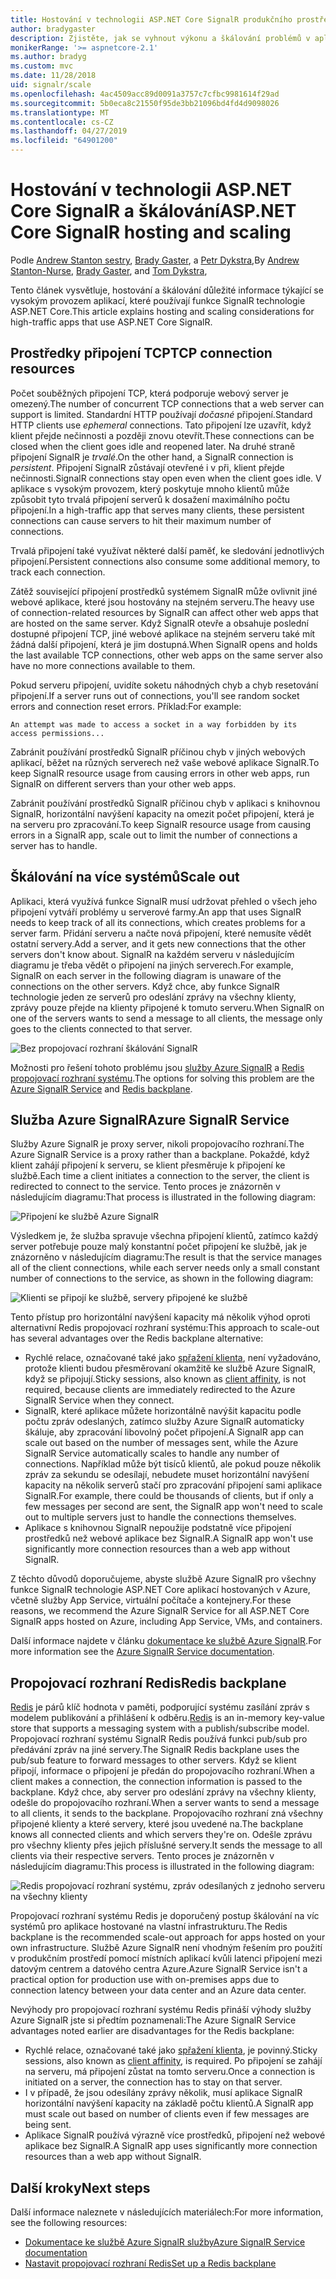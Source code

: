 ```yaml
---
title: Hostování v technologii ASP.NET Core SignalR produkčního prostředí a škálování
author: bradygaster
description: Zjistěte, jak se vyhnout výkonu a škálování problémů v aplikacích, které používají funkce SignalR technologie ASP.NET Core.
monikerRange: '>= aspnetcore-2.1'
ms.author: bradyg
ms.custom: mvc
ms.date: 11/28/2018
uid: signalr/scale
ms.openlocfilehash: 4ac4509acc89d0091a3757c7cfbc9981614f29ad
ms.sourcegitcommit: 5b0eca8c21550f95de3bb21096bd4fd4d9098026
ms.translationtype: MT
ms.contentlocale: cs-CZ
ms.lasthandoff: 04/27/2019
ms.locfileid: "64901200"
---
```

# <a name="aspnet-core-signalr-hosting-and-scaling"></a><span data-ttu-id="20870-103">Hostování v technologii ASP.NET Core SignalR a škálování</span><span class="sxs-lookup"><span data-stu-id="20870-103">ASP.NET Core SignalR hosting and scaling</span></span>

<span data-ttu-id="20870-104">Podle [Andrew Stanton sestry](https://twitter.com/anurse), [Brady Gaster](https://twitter.com/bradygaster), a [Petr Dykstra](https://github.com/tdykstra),</span><span class="sxs-lookup"><span data-stu-id="20870-104">By [Andrew Stanton-Nurse](https://twitter.com/anurse), [Brady Gaster](https://twitter.com/bradygaster), and [Tom Dykstra](https://github.com/tdykstra),</span></span>

<span data-ttu-id="20870-105">Tento článek vysvětluje, hostování a škálování důležité informace týkající se vysokým provozem aplikací, které používají funkce SignalR technologie ASP.NET Core.</span><span class="sxs-lookup"><span data-stu-id="20870-105">This article explains hosting and scaling considerations for high-traffic apps that use ASP.NET Core SignalR.</span></span>

## <a name="tcp-connection-resources"></a><span data-ttu-id="20870-106">Prostředky připojení TCP</span><span class="sxs-lookup"><span data-stu-id="20870-106">TCP connection resources</span></span>

<span data-ttu-id="20870-107">Počet souběžných připojení TCP, která podporuje webový server je omezený.</span><span class="sxs-lookup"><span data-stu-id="20870-107">The number of concurrent TCP connections that a web server can support is limited.</span></span> <span data-ttu-id="20870-108">Standardní HTTP používají *dočasné* připojení.</span><span class="sxs-lookup"><span data-stu-id="20870-108">Standard HTTP clients use *ephemeral* connections.</span></span> <span data-ttu-id="20870-109">Tato připojení lze uzavřít, když klient přejde nečinnosti a později znovu otevřít.</span><span class="sxs-lookup"><span data-stu-id="20870-109">These connections can be closed when the client goes idle and reopened later.</span></span> <span data-ttu-id="20870-110">Na druhé straně připojení SignalR je *trvalé*.</span><span class="sxs-lookup"><span data-stu-id="20870-110">On the other hand, a SignalR connection is *persistent*.</span></span> <span data-ttu-id="20870-111">Připojení SignalR zůstávají otevřené i v při, klient přejde nečinnosti.</span><span class="sxs-lookup"><span data-stu-id="20870-111">SignalR connections stay open even when the client goes idle.</span></span> <span data-ttu-id="20870-112">V aplikace s vysokým provozem, který poskytuje mnoho klientů může způsobit tyto trvalá připojení serverů k dosažení maximálního počtu připojení.</span><span class="sxs-lookup"><span data-stu-id="20870-112">In a high-traffic app that serves many clients, these persistent connections can cause servers to hit their maximum number of connections.</span></span>

<span data-ttu-id="20870-113">Trvalá připojení také využívat některé další paměť, ke sledování jednotlivých připojení.</span><span class="sxs-lookup"><span data-stu-id="20870-113">Persistent connections also consume some additional memory, to track each connection.</span></span>

<span data-ttu-id="20870-114">Zátěž související připojení prostředků systémem SignalR může ovlivnit jiné webové aplikace, které jsou hostovány na stejném serveru.</span><span class="sxs-lookup"><span data-stu-id="20870-114">The heavy use of connection-related resources by SignalR can affect other web apps that are hosted on the same server.</span></span> <span data-ttu-id="20870-115">Když SignalR otevře a obsahuje poslední dostupné připojení TCP, jiné webové aplikace na stejném serveru také mít žádná další připojení, která je jim dostupná.</span><span class="sxs-lookup"><span data-stu-id="20870-115">When SignalR opens and holds the last available TCP connections, other web apps on the same server also have no more connections available to them.</span></span>

<span data-ttu-id="20870-116">Pokud serveru připojení, uvidíte soketu náhodných chyb a chyb resetování připojení.</span><span class="sxs-lookup"><span data-stu-id="20870-116">If a server runs out of connections, you'll see random socket errors and connection reset errors.</span></span> <span data-ttu-id="20870-117">Příklad:</span><span class="sxs-lookup"><span data-stu-id="20870-117">For example:</span></span>

```
An attempt was made to access a socket in a way forbidden by its access permissions...
```

<span data-ttu-id="20870-118">Zabránit používání prostředků SignalR příčinou chyb v jiných webových aplikací, běžet na různých serverech než vaše webové aplikace SignalR.</span><span class="sxs-lookup"><span data-stu-id="20870-118">To keep SignalR resource usage from causing errors in other web apps, run SignalR on different servers than your other web apps.</span></span>

<span data-ttu-id="20870-119">Zabránit používání prostředků SignalR příčinou chyb v aplikaci s knihovnou SignalR, horizontální navýšení kapacity na omezit počet připojení, která je na serveru pro zpracování.</span><span class="sxs-lookup"><span data-stu-id="20870-119">To keep SignalR resource usage from causing errors in a SignalR app, scale out to limit the number of connections a server has to handle.</span></span>

## <a name="scale-out"></a><span data-ttu-id="20870-120">Škálování na více systémů</span><span class="sxs-lookup"><span data-stu-id="20870-120">Scale out</span></span>

<span data-ttu-id="20870-121">Aplikaci, která využívá funkce SignalR musí udržovat přehled o všech jeho připojení vytváří problémy u serverové farmy.</span><span class="sxs-lookup"><span data-stu-id="20870-121">An app that uses SignalR needs to keep track of all its connections, which creates problems for a server farm.</span></span> <span data-ttu-id="20870-122">Přidání serveru a načte nová připojení, které nemusíte vědět ostatní servery.</span><span class="sxs-lookup"><span data-stu-id="20870-122">Add a server, and it gets new connections that the other servers don't know about.</span></span> <span data-ttu-id="20870-123">SignalR na každém serveru v následujícím diagramu je třeba vědět o připojení na jiných serverech.</span><span class="sxs-lookup"><span data-stu-id="20870-123">For example, SignalR on each server in the following diagram is unaware of the connections on the other servers.</span></span> <span data-ttu-id="20870-124">Když chce, aby funkce SignalR technologie jeden ze serverů pro odeslání zprávy na všechny klienty, zprávy pouze přejde na klienty připojené k tomuto serveru.</span><span class="sxs-lookup"><span data-stu-id="20870-124">When SignalR on one of the servers wants to send a message to all clients, the message only goes to the clients connected to that server.</span></span>

![Bez propojovací rozhraní škálování SignalR](scale/_static/scale-no-backplane.png)

<span data-ttu-id="20870-126">Možnosti pro řešení tohoto problému jsou [služby Azure SignalR](#azure-signalr-service) a [Redis propojovací rozhraní systému](#redis-backplane).</span><span class="sxs-lookup"><span data-stu-id="20870-126">The options for solving this problem are the [Azure SignalR Service](#azure-signalr-service) and [Redis backplane](#redis-backplane).</span></span>

## <a name="azure-signalr-service"></a><span data-ttu-id="20870-127">Služba Azure SignalR</span><span class="sxs-lookup"><span data-stu-id="20870-127">Azure SignalR Service</span></span>

<span data-ttu-id="20870-128">Služby Azure SignalR je proxy server, nikoli propojovacího rozhraní.</span><span class="sxs-lookup"><span data-stu-id="20870-128">The Azure SignalR Service is a proxy rather than a backplane.</span></span> <span data-ttu-id="20870-129">Pokaždé, když klient zahájí připojení k serveru, se klient přesměruje k připojení ke službě.</span><span class="sxs-lookup"><span data-stu-id="20870-129">Each time a client initiates a connection to the server, the client is redirected to connect to the service.</span></span> <span data-ttu-id="20870-130">Tento proces je znázorněn v následujícím diagramu:</span><span class="sxs-lookup"><span data-stu-id="20870-130">That process is illustrated in the following diagram:</span></span>

![Připojení ke službě Azure SignalR](scale/_static/azure-signalr-service-one-connection.png)

<span data-ttu-id="20870-132">Výsledkem je, že služba spravuje všechna připojení klientů, zatímco každý server potřebuje pouze malý konstantní počet připojení ke službě, jak je znázorněno v následujícím diagramu:</span><span class="sxs-lookup"><span data-stu-id="20870-132">The result is that the service manages all of the client connections, while each server needs only a small constant number of connections to the service, as shown in the following diagram:</span></span>

![Klienti se připojí ke službě, servery připojené ke službě](scale/_static/azure-signalr-service-multiple-connections.png)

<span data-ttu-id="20870-134">Tento přístup pro horizontální navýšení kapacity má několik výhod oproti alternativní Redis propojovací rozhraní systému:</span><span class="sxs-lookup"><span data-stu-id="20870-134">This approach to scale-out has several advantages over the Redis backplane alternative:</span></span>

* <span data-ttu-id="20870-135">Rychlé relace, označované také jako [spřažení klienta](/iis/extensions/configuring-application-request-routing-arr/http-load-balancing-using-application-request-routing#step-3---configure-client-affinity), není vyžadováno, protože klienti budou přesměrovaní okamžitě ke službě Azure SignalR, když se připojují.</span><span class="sxs-lookup"><span data-stu-id="20870-135">Sticky sessions, also known as [client affinity](/iis/extensions/configuring-application-request-routing-arr/http-load-balancing-using-application-request-routing#step-3---configure-client-affinity), is not required, because clients are immediately redirected to the Azure SignalR Service when they connect.</span></span>
* <span data-ttu-id="20870-136">SignalR, které aplikace můžete horizontálně navýšit kapacitu podle počtu zpráv odeslaných, zatímco služby Azure SignalR automaticky škáluje, aby zpracování libovolný počet připojení.</span><span class="sxs-lookup"><span data-stu-id="20870-136">A SignalR app can scale out based on the number of messages sent, while the Azure SignalR Service automatically scales to handle any number of connections.</span></span> <span data-ttu-id="20870-137">Například může být tisíců klientů, ale pokud pouze několik zpráv za sekundu se odesílají, nebudete muset horizontální navýšení kapacity na několik serverů stačí pro zpracování připojení sami aplikace SignalR.</span><span class="sxs-lookup"><span data-stu-id="20870-137">For example, there could be thousands of clients, but if only a few messages per second are sent, the SignalR app won't need to scale out to multiple servers just to handle the connections themselves.</span></span>
* <span data-ttu-id="20870-138">Aplikace s knihovnou SignalR nepoužije podstatně více připojení prostředků než webové aplikace bez SignalR.</span><span class="sxs-lookup"><span data-stu-id="20870-138">A SignalR app won't use significantly more connection resources than a web app without SignalR.</span></span>

<span data-ttu-id="20870-139">Z těchto důvodů doporučujeme, abyste službě Azure SignalR pro všechny funkce SignalR technologie ASP.NET Core aplikací hostovaných v Azure, včetně služby App Service, virtuální počítače a kontejnery.</span><span class="sxs-lookup"><span data-stu-id="20870-139">For these reasons, we recommend the Azure SignalR Service for all ASP.NET Core SignalR apps hosted on Azure, including App Service, VMs, and containers.</span></span>

<span data-ttu-id="20870-140">Další informace najdete v článku [dokumentace ke službě Azure SignalR](/azure/azure-signalr/signalr-overview).</span><span class="sxs-lookup"><span data-stu-id="20870-140">For more information see the [Azure SignalR Service documentation](/azure/azure-signalr/signalr-overview).</span></span>

## <a name="redis-backplane"></a><span data-ttu-id="20870-141">Propojovací rozhraní Redis</span><span class="sxs-lookup"><span data-stu-id="20870-141">Redis backplane</span></span>

<span data-ttu-id="20870-142">[Redis](https://redis.io/) je párů klíč hodnota v paměti, podporující systému zasílání zpráv s modelem publikování a přihlášení k odběru.</span><span class="sxs-lookup"><span data-stu-id="20870-142">[Redis](https://redis.io/) is an in-memory key-value store that supports a messaging system with a publish/subscribe model.</span></span> <span data-ttu-id="20870-143">Propojovací rozhraní systému SignalR Redis používá funkci pub/sub pro předávání zpráv na jiné servery.</span><span class="sxs-lookup"><span data-stu-id="20870-143">The SignalR Redis backplane uses the pub/sub feature to forward messages to other servers.</span></span> <span data-ttu-id="20870-144">Když se klient připojí, informace o připojení je předán do propojovacího rozhraní.</span><span class="sxs-lookup"><span data-stu-id="20870-144">When a client makes a connection, the connection information is passed to the backplane.</span></span> <span data-ttu-id="20870-145">Když chce, aby server pro odeslání zprávy na všechny klienty, odešle do propojovacího rozhraní.</span><span class="sxs-lookup"><span data-stu-id="20870-145">When a server wants to send a message to all clients, it sends to the backplane.</span></span> <span data-ttu-id="20870-146">Propojovacího rozhraní zná všechny připojené klienty a které servery, které jsou uvedené na.</span><span class="sxs-lookup"><span data-stu-id="20870-146">The backplane knows all connected clients and which servers they're on.</span></span> <span data-ttu-id="20870-147">Odešle zprávu pro všechny klienty přes jejich příslušné servery.</span><span class="sxs-lookup"><span data-stu-id="20870-147">It sends the message to all clients via their respective servers.</span></span> <span data-ttu-id="20870-148">Tento proces je znázorněn v následujícím diagramu:</span><span class="sxs-lookup"><span data-stu-id="20870-148">This process is illustrated in the following diagram:</span></span>

![Redis propojovací rozhraní systému, zpráv odesílaných z jednoho serveru na všechny klienty](scale/_static/redis-backplane.png)

<span data-ttu-id="20870-150">Propojovací rozhraní systému Redis je doporučený postup škálování na víc systémů pro aplikace hostované na vlastní infrastrukturu.</span><span class="sxs-lookup"><span data-stu-id="20870-150">The Redis backplane is the recommended scale-out approach for apps hosted on your own infrastructure.</span></span> <span data-ttu-id="20870-151">Službě Azure SignalR není vhodným řešením pro použití v produkčním prostředí pomocí místních aplikací kvůli latenci připojení mezi datovým centrem a datového centra Azure.</span><span class="sxs-lookup"><span data-stu-id="20870-151">Azure SignalR Service isn't a practical option for production use with on-premises apps due to connection latency between your data center and an Azure data center.</span></span>

<span data-ttu-id="20870-152">Nevýhody pro propojovací rozhraní systému Redis přináší výhody služby Azure SignalR jste si předtím poznamenali:</span><span class="sxs-lookup"><span data-stu-id="20870-152">The Azure SignalR Service advantages noted earlier are disadvantages for the Redis backplane:</span></span>

* <span data-ttu-id="20870-153">Rychlé relace, označované také jako [spřažení klienta](/iis/extensions/configuring-application-request-routing-arr/http-load-balancing-using-application-request-routing#step-3---configure-client-affinity), je povinný.</span><span class="sxs-lookup"><span data-stu-id="20870-153">Sticky sessions, also known as [client affinity](/iis/extensions/configuring-application-request-routing-arr/http-load-balancing-using-application-request-routing#step-3---configure-client-affinity), is required.</span></span> <span data-ttu-id="20870-154">Po připojení se zahájí na serveru, má připojení zůstat na tomto serveru.</span><span class="sxs-lookup"><span data-stu-id="20870-154">Once a connection is initiated on a server, the connection has to stay on that server.</span></span>
* <span data-ttu-id="20870-155">I v případě, že jsou odesílány zprávy několik, musí aplikace SignalR horizontální navýšení kapacity na základě počtu klientů.</span><span class="sxs-lookup"><span data-stu-id="20870-155">A SignalR app must scale out based on number of clients even if few messages are being sent.</span></span>
* <span data-ttu-id="20870-156">Aplikace SignalR používá výrazně více prostředků, připojení než webové aplikace bez SignalR.</span><span class="sxs-lookup"><span data-stu-id="20870-156">A SignalR app uses significantly more connection resources than a web app without SignalR.</span></span>

## <a name="next-steps"></a><span data-ttu-id="20870-157">Další kroky</span><span class="sxs-lookup"><span data-stu-id="20870-157">Next steps</span></span>

<span data-ttu-id="20870-158">Další informace naleznete v následujících materiálech:</span><span class="sxs-lookup"><span data-stu-id="20870-158">For more information, see the following resources:</span></span>

* [<span data-ttu-id="20870-159">Dokumentace ke službě Azure SignalR služby</span><span class="sxs-lookup"><span data-stu-id="20870-159">Azure SignalR Service documentation</span></span>](/azure/azure-signalr/signalr-overview)
* [<span data-ttu-id="20870-160">Nastavit propojovací rozhraní Redis</span><span class="sxs-lookup"><span data-stu-id="20870-160">Set up a Redis backplane</span></span>](xref:signalr/redis-backplane)
